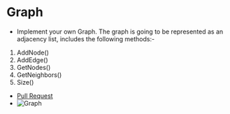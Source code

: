 # Graph

- Implement your own Graph. The graph is going to be represented as an adjacency list, includes the following methods:-

1. AddNode()
2. AddEdge()
3. GetNodes()
4. GetNeighbors()
5. Size()

- [Pull Request]()
- ![Graph]('../assets/graphs.png')
